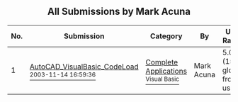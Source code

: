 ﻿<div align="center">

## All Submissions by Mark Acuna

</div>

No.  | Submission | Category | By   | User Rating
---- | ---------- | -------- | ---- | -----------
1 | [AutoCAD\_VisualBasic\_CodeLoad<br /><sup>2003-11-14 16:59:36</sup>](https://github.com/Planet-Source-Code/mark-acuna-autocad-visualbasic-codeload__1-49906) | [Complete Applications<br /><sup>Visual Basic</sup>](../ByCategory/complete-applications__1-27.md) | Mark Acuna | 5.0 (15 globes from 3 users)
